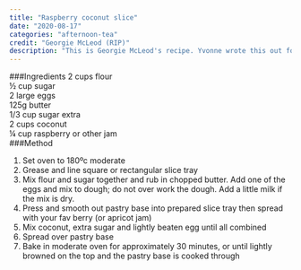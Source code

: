 ```yaml
---
title: "Raspberry coconut slice"
date: "2020-08-17"
categories: "afternoon-tea"
credit: "Georgie McLeod (RIP)"
description: "This is Georgie McLeod's recipe. Yvonne wrote this out for me; I have never made it but she made it all the time. Another fav. I'm not sure if the cups are old school tea cups or actually metric baking measuring cups. I've just made this with metric cups and the mix was dry; I had to add some milk to make it come together. Wen 20th Nov 2020."
---
```


###Ingredients
2 cups flour  
½ cup sugar  
2 large eggs  
125g butter  
1/3 cup sugar extra  
2 cups coconut  
¼ cup raspberry or other jam  
###Method

1. Set oven to 180ºc moderate
2. Grease and line square or rectangular slice tray
3. Mix flour and sugar together and rub in chopped butter. Add one of the eggs and mix to dough; do not over work the dough.  Add a little milk if the mix is dry. 
4. Press and smooth out pastry base into prepared slice tray then spread with your fav berry (or apricot jam)
5. Mix coconut, extra sugar and lightly beaten egg until all combined
6. Spread over pastry base
7. Bake in moderate oven for approximately 30 minutes, or until lightly browned on the top and the pastry base is cooked through
